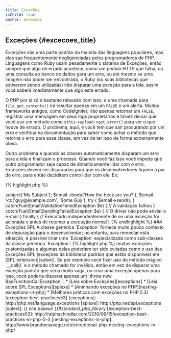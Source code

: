 ```yaml
---
title: Exceções
isChild: true
anchor: excecoes
---
```


## Exceções {#excecoes_title}

Exceções são uma parte padrão da maioria das linguagens populares, mas elas sao frequentemente negligenciadas pelos
programadores de PHP. Linguagens como Ruby usam pesadamente o sistema de Exceções, então sempre que algo de errado
acontece, como um pedido HTTP que falha, ou uma consulta ao banco de dados gera um erro, ou até mesmo se uma imagem
não puder ser encontrada, o Ruby (ou suas bibliotecas que estiverem sendo utilizadas) irão disparar uma exceção para
a tela, assim você saberá imediatamente que algo está errado.

O PHP por si só é bastante relaxado com isso, e uma chamada para `file_get_contents()` irá resultar apenas em um `FALSE`
e um alerta. Muitos frameworks antigos, como CodeIgniter, irão apenas retornar um `FALSE`, registrar
uma mensagem em seus logs proprietários e talvez deixar que você use um método como `$this->upload->get_error()` para
ver o que houve de errado. O problema, aqui, é você tem que sair procurando por um erro e verificar na documentação para
saber como achar o método que retorna o erro para essa classe, em vez de ter isso de forma extremamente óbvia.

Outro problema é quando as classes automaticamente disparam um erro para a tela e finalizam o processo. Quando você
faz isso você impede que outro programador seja capaz de dinamicamente lidar com o erro. Exceções devem ser disparadas
para que os desenvolvedores fiquem a par do erro, para então decidirem como lidar com ele. Ex:

{% highlight php %}
<?php
$email = new Fuel\Email;
$email->subject('My Subject');
$email->body('How the heck are you?');
$email->to('guy@example.com', 'Some Guy');

try
{
    $email->send();
}
catch(Fuel\Email\ValidationFailedException $e)
{
    // A validação falhou
}
catch(Fuel\Email\SendingFailedException $e)
{
    // O driver não pode enviar o e-mail
}
finally
{
    // Executado independentemente de se uma exceção foi acionada e antes de retomar a execução normal
}
{% endhighlight %}

### Exceções SPL

A classe genérica `Exception` fornece muito pouco contexto de depuração para o desenvolvedor; no entanto, para remediar 
esta situação, é possível criar uma `Exception` especializada como sub-classes da classe genérica `Exception`:

{% highlight php %}
<?php
class ValidationException extends Exception {}
{% endhighlight %}

Isso significa que você pode adicionar múltiplos blocos de captura para lidar com diferentes Exceções. Isso pode lhe
levar a criação de <em>muitas</em> exceções customizadas e algumas delas poderiam ter sido evitadas como o uso das
Exceções SPL (exceções da biblioteca padrão) que estão disponíveis em [SPL extension][splext].

Se por exemplo você fizer uso do método mágico `__call()` e o método chamado for inválido, então em vez de disparar
uma exceção padrão que seria muito vaga, ou criar uma exceção apenas para isso, você poderia disparar apenas um
`throw new BadFunctionCallException;`.

* [Leia sobre Exceções][exceptions]
* [Leia sobre SPL Exceptions][splexe]
* [Aninhando exceções no PHP][nesting-exceptions-in-php]
* [Melhores práticas com exceções no PHP 5.3][exception-best-practices53]

[exceptions]: http://php.net/language.exceptions
[splexe]: http://php.net/spl.exceptions
[splext]: {{ site.baseurl }}#standard_php_library
[exception-best-practices53]: http://ralphschindler.com/2010/09/15/exception-best-practices-in-php-5-3
[nesting-exceptions-in-php]: http://www.brandonsavage.net/exceptional-php-nesting-exceptions-in-php/